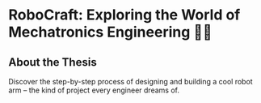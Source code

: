 # RoboCraft: Exploring the World of Mechatronics Engineering 🤖🔧


## About the Thesis
Discover the step-by-step process of designing and building a cool robot arm – the kind of project every engineer dreams of.

